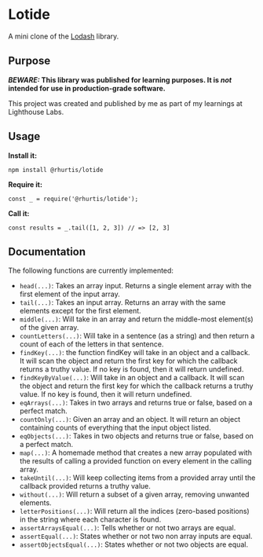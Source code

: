 # Lotide

A mini clone of the [Lodash](https://lodash.com) library.

## Purpose

**_BEWARE:_ This library was published for learning purposes. It is _not_ intended for use in production-grade software.**

This project was created and published by me as part of my learnings at Lighthouse Labs. 

## Usage

**Install it:**

`npm install @rhurtis/lotide`

**Require it:**

`const _ = require('@rhurtis/lotide');`

**Call it:**

`const results = _.tail([1, 2, 3]) // => [2, 3]`

## Documentation

The following functions are currently implemented:

* `head(...)`: Takes an array input. Returns a single element array with the first element of the input array.
* `tail(...)`: Takes an input array. Returns an array with the same elements except for the first element.
* `middle(...)`: Will take in an array and return the middle-most element(s) of the given array.
* `countLetters(...)`: Will take in a sentence (as a string) and then return a count of each of the letters in that sentence.
* `findKey(...)`: the function findKey will take in an object and a callback. It will scan the object and return the first key for which the callback returns a truthy value. If no key is found, then it will return undefined.
* `findKeyByValue(...)`: Will take in an object and a callback. It will scan the object and return the first key for which the callback returns a truthy value. If no key is found, then it will return undefined.
* `eqArrays(...)`: Takes in two arrays and returns true or false, based on a perfect match.
* `countOnly(...)`: Given an array and an object. It will return an object containing counts of everything that the input object listed.
* `eqObjects(...)`:  Takes in two objects and returns true or false, based on a perfect match.
* `map(...)`: A homemade method that creates a new array populated with the results of calling a provided function on every element in the calling array.
* `takeUntil(...)`: Will keep collecting items from a provided array until the callback provided returns a truthy value.
* `without(...)`: Will return a subset of a given array, removing unwanted elements.
* `letterPositions(...)`:  Will return all the indices (zero-based positions) in the string where each character is found.
* `assertArraysEqual(...)`: Tells whether or not two arrays are equal.
* `assertEqual(...)`: States whether or not two non array inputs are equal.
* `assertObjectsEqual(...)`: States whether or not two objects are equal.
